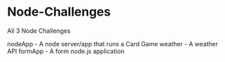 # Node-Challenges
All 3 Node Challenges

nodeApp - A node server/app that runs a Card Game
weather - A weather API 
formApp - A form node.js application
